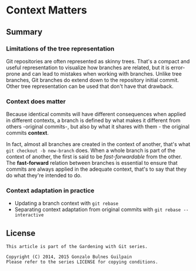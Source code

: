 Context Matters
===============

Summary
-------

### Limitations of the tree representation

Git repositories are often represented as skinny trees. That's a compact and useful representation to visualize how branches are related, but it is error-prone and can lead to mistakes when working with branches. Unlike tree branches, Git branches do extend down to the repository initial commit. Other tree representation can be used that don't have that drawback.

### Context does matter

Because identical commits will have different consequences when applied in different contexts, a branch is defined by what makes it different from others -original commits-, but also by what it shares with them - the original commits **context**.

In fact, almost all branches are created in the context of another, that's what `git checkout -b new-branch` does. When a whole branch is part of the context of another, the first is said to be _fast-forwardable_ from the other.  The **fast-forward** relation between branches is essential to ensure that commits are always applied in the adequate context, that's to say that they do what they're intended to do.

### Context adaptation in practice

- Updating a branch context with `git rebase`
- Separating context adaptation from original commits with `git rebase --interactive`

License
-------

    This article is part of the Gardening with Git series.

    Copyright (C) 2014, 2015 Gonzalo Bulnes Guilpain
    Please refer to the series LICENSE for copying conditions.

